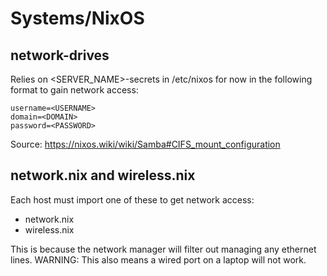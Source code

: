 # Systems/NixOS

## network-drives
Relies on <SERVER_NAME>-secrets in /etc/nixos for now in the following format to gain network access:
```
username=<USERNAME>
domain=<DOMAIN>
password=<PASSWORD>
```
Source: https://nixos.wiki/wiki/Samba#CIFS_mount_configuration

## network.nix and wireless.nix
Each host must import one of these to get network access:
- network.nix
- wireless.nix

This is because the network manager will filter out managing any ethernet lines.
WARNING: This also means a wired port on a laptop will not work.